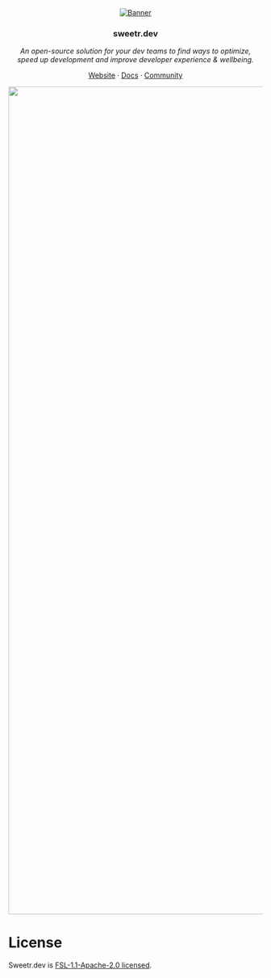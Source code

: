 <div align="center">
  <a href="https://sweetr.dev">
    <img src="https://github.com/sweetr-dev/sweetr.dev/assets/1367578/4b35cc76-78d1-4f01-8476-c1d7f515fad4" alt="Banner">
  </a>
</div>
<h3 align="center">sweetr.dev</h3>
<p align="center">
  <i>An open-source solution for your dev teams to find ways to optimize,<br/>speed up development and improve developer experience & wellbeing.</i>
</p>

<p align="center">
  <a href="https://sweetr.dev">Website</a>
  ·
  <a href="https://docs.sweetr.dev/">Docs</a>
  ·
  <a href="https://github.com/sweetr-dev/sweetr.dev/discussions">Community</a>
</p>

<p align="center">
  <img width="1640" alt="screenshot" src="https://sweetr.dev/_next/image?url=%2F_next%2Fstatic%2Fmedia%2Fhome.0ad81bd1.png&w=1200&q=100">
</p>

# License

Sweetr.dev is [FSL-1.1-Apache-2.0 licensed](LICENSE).
